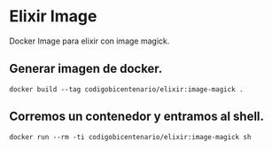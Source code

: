 # Elixir Image

Docker Image para elixir con image magick.

## Generar imagen de docker.

```shell
docker build --tag codigobicentenario/elixir:image-magick .
```

## Corremos un contenedor y entramos al shell.

```shell
docker run --rm -ti codigobicentenario/elixir:image-magick sh
```
